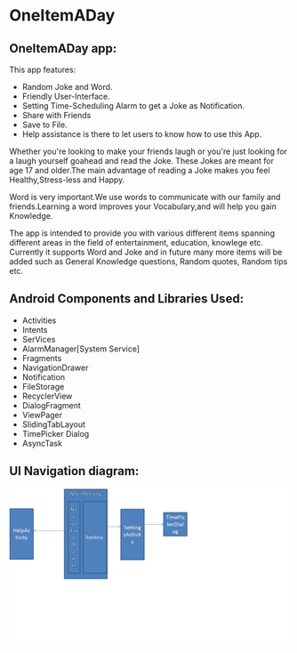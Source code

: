 # OneItemADay

OneItemADay app:
-----------------
This app features:
- Random Joke and Word.
- Friendly User-Interface.
- Setting Time-Scheduling Alarm to get a Joke as Notification.
- Share with Friends
- Save to File.
- Help assistance is there to let users to know how to use this App.

Whether you're looking to make your friends laugh or you're just looking for a laugh yourself goahead and read the Joke.
These Jokes are meant for age 17 and older.The main advantage of reading a Joke makes you feel Healthy,Stress-less and Happy.

Word is very important.We use words to communicate with our family and friends.Learning a word improves your Vocabulary,and
will help you gain Knowledge.

The app is intended to provide you with various different items spanning different areas in the field of entertainment,
education, knowlege etc.  Currently it supports Word and Joke and in future many more items will be added such as 
General Knowledge questions, Random quotes, Random tips etc.


Android Components and Libraries Used:
-------------------------------------
- Activities
- Intents
- SerVices
- AlarmManager[System Service]
- Fragments
- NavigationDrawer
- Notification
- FileStorage
- RecyclerView
- DialogFragment
- ViewPager
- SlidingTabLayout
- TimePicker Dialog
- AsyncTask
 

UI Navigation diagram:
---------------------

![Alt Text](OneItemADay.png)
